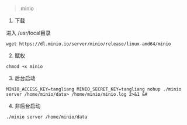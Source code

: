 > minio 

1. 下载

进入 /usr/local目录

```
wget https://dl.minio.io/server/minio/release/linux-amd64/minio
```

2. 赋权

```
chmod +x minio
```

3. 后台启动

```
MINIO_ACCESS_KEY=tangliang MINIO_SECRET_KEY=tangliang nohup ./minio server /home/minio/data> /home/minio/minio.log 2>&1 &#
```

4. 非后台启动

```
./minio server /home/minio/data
```
